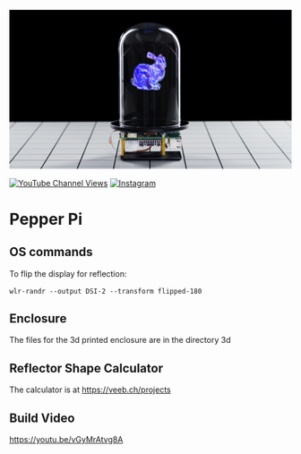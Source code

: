 ![Action Shot](/images/Pepper_thumb_1.jpg)

[![YouTube Channel Views](https://img.shields.io/youtube/channel/views/UCz5BOU9J9pB_O0B8-rDjCWQ?style=flat&logo=youtube&logoColor=red&labelColor=white&color=ffed53)](https://www.youtube.com/channel/UCz5BOU9J9pB_O0B8-rDjCWQ) [![Instagram](https://img.shields.io/github/stars/veebch?style=flat&logo=github&logoColor=black&labelColor=white&color=ffed53)](https://www.instagram.com/v_e_e_b/)

# Pepper Pi

## OS commands
To flip the display for reflection:
```
wlr-randr --output DSI-2 --transform flipped-180
```
## Enclosure 

The files for the 3d printed enclosure are in the directory 3d

## Reflector Shape Calculator

The calculator is at https://veeb.ch/projects

## Build Video

https://youtu.be/vGyMrAtvg8A




